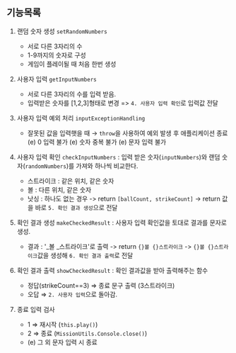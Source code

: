 ## 기능목록

1. 랜덤 숫자 생성 `setRandomNumbers`
    - 서로 다른 3자리의 수
    - 1-9까지의 숫자로 구성
    - 게임이 플레이될 때 처음 한번 생성

2. 사용자 입력 `getInputNumbers`
    - 서로 다른 3자리의 수를 입력 받음.
    - 입력받은 숫자를 [1,2,3]형태로 변경
    => `4. 사용자 입력 확인`로 입력값 전달

3. 사용자 입력 예외 처리 `inputExceptionHandling`
    - 잘못된 값을 입력햇을 때 → `throw`을 사용하여 예외 발생 후 애플리케이션 종료
    (e) 0 입력 불가
    (e) 숫자 중복 불가
    (e) 문자 입력 불가
    
4. 사용자 입력 확인 `checkInputNumbers`
    : 입력 받은 숫자(`inputNumbers`)와 랜덤 숫자(`randomNumbers`)를 가져와 하나씩 비교한다. 
    - 스트라이크 : 같은 위치, 같은 숫자
    - 볼 : 다른 위치, 같은 숫자
    - 낫싱 : 하나도 없는 경우
    -> return `[ballCount, strikeCount]`
    -> return  값을 바로 `5. 확인 결과 생성`으로 전달

5.  확인 결과 생성 `makeCheckedResult`
    : 사용자 입력 확인값을 토대로 결과를 문자로 생성.
    - 결과 : '_볼 _스트라이크'로 출력
    -> return `{}볼 {}스트라이크`
    -> `{}볼 {}스트라이크`값을 생성해 `6. 확인 결과 출력`로 전달

6. 확인 결과 출력 `showCheckedResult`
    : 확인 결과값을 받아 출력해주는 함수
    - 정답(strikeCount==3) ⇒  종료 문구 출력 (3스트라이크)
    - 오답 ⇒ `2. 사용자 입력`으로 돌아감.
    

7.  종료 입력 검사
    - 1  ⇒ 재시작 (`this.play()`)
    - 2 ⇒ 종료 (`MissionUtils.Console.close()`)
    - (e) 그 외 문자 입력 시 종료